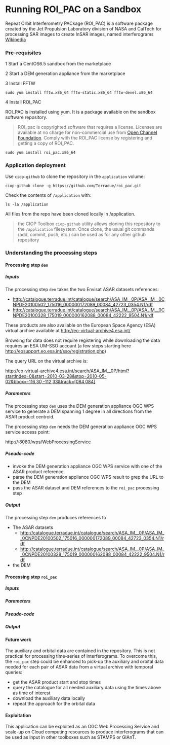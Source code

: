 Running ROI_PAC on a Sandbox
=

Repeat Orbit Interferometry PACkage (ROI\_PAC) is a software package created by the Jet Propulsion Laboratory division of NASA and CalTech for processing SAR images to create InSAR images, named interferograms [Wikipedia](http://en.wikipedia.org/wiki/ROI_PAC)



### Pre-requisites


1 Start a CentOS6.5 sandbox from the marketplace 

2 Start a DEM generation appliance from the marketplace 

3 Install FFTW 

```
sudo yum install fftw.x86_64 fftw-static.x86_64 fftw-devel.x86_64
```

4 Install ROI_PAC 

ROI_PAC is installed using yum. It is a package available on the sandbox software repository.

> ROI_pac is copyrighted software that requires a license. Licenses are available at no charge for non-commercial use from [Open Channel Foundation](http://www.openchannelfoundation.org/projects/ROI_PAC). Comply with the ROI\_PAC license by registering and getting a copy of ROI_PAC.

```
sudo yum install roi_pac.x86_64
```

### Application deployment

Use `ciop-github` to clone the repository in the `application` volume:

```
ciop-github clone -g https://github.com/Terradue/roi_pac.git
```

Check the contents of `/application` with:

```
ls -la /application
```

All files from the repo have been cloned locally in /application.

> the CIOP Toolbox `ciop-github` utility allows cloning this repository to the `/application` filesystem. Once clone, the usual git commands (add, commit, push, etc.) can be used as for any other github repository

### Understanding the processing steps

#### Processing step `dem`

##### Inputs

The processing step `dem` takes the two Envisat ASAR datasets references:

* http://catalogue.terradue.int/catalogue/search/ASA_IM__0P/ASA_IM__0CNPDE20100502_175016_000000172089_00084_42723_0354.N1/rdf
* http://catalogue.terradue.int/catalogue/search/ASA_IM__0P/ASA_IM__0CNPDE20100328_175019_000000162088_00084_42222_9504.N1/rdf

These products are also available on the European Space Agency (ESA) virtual archive available at http://eo-virtual-archive4.esa.int/ 

Browsing for data does not require registering while downloading the data requires an ESA UM-SSO account (a few steps starting here http://eosupport.eo.esa.int/sso/registration.php)

The query URL on the virtual archive is:

http://eo-virtual-archive4.esa.int/search/ASA_IM__0P/html?startIndex=0&start=2010-03-28&stop=2010-05-02&bbox=-116,30,-112,33&track=[084,084]

##### Parameters

The processing step `dem` uses the DEM generation appliance OGC WPS service to generate a DEM spanning 1 degree in all directions from the ASAR product centroid.

The processing step `dem` needs the DEM generation appliance OGC WPS service access point:

http://<DEM generation appliance IP>:8080/wps/WebProcessingService

##### Pseudo-code

* invoke the DEM generation appliance OGC WPS service with one of the ASAR product reference
* parse the DEM generation appliance OGC WPS result to grep the URL to the DEM 
* pass the ASAR dataset and DEM references to the `roi_pac` processing step

##### Output

The processing step `dem` produces references to 

* The ASAR datasets
  * http://catalogue.terradue.int/catalogue/search/ASA_IM__0P/ASA_IM__0CNPDE20100502_175016_000000172089_00084_42723_0354.N1/rdf
  * http://catalogue.terradue.int/catalogue/search/ASA_IM__0P/ASA_IM__0CNPDE20100328_175019_000000162088_00084_42222_9504.N1/rdf 
* the DEM 

#### Processing step `roi_pac`

##### Inputs

##### Parameters

##### Pseudo-code

##### Output

#### Future work

The auxiliary and orbital data are contained in the repository. This is not practical for processing time-series of interferograms. 
To overcome this, the `roi_pac` step could be enhanced to pick-up the auxiliary and orbital data needed for each pair of ASAR data from a virtual archive with temporal queries:

* get the ASAR product start and stop times
* query the catalogue for all needed auxiliary data using the times above as time of interest
* download the auxiliary data locally 
* repeat the approach for the orbital data

#### Exploitation 

This application can be exploited as an OGC Web Processing Service and scale-up on Cloud computing resources to produce interferograms that can be used as input in other toolboxes such as STAMPS or GIAnT.
